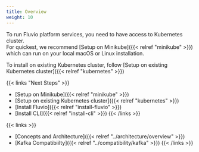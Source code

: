 ```yaml
---
title: Overview
weight: 10
---
```


To run Fluvio platform services, you need to have access to Kubernetes cluster.   
For quickest, we recommend [Setup on Minikube]({{< relref "minikube" >}}) which can run on your local macOS or Linux installation.

To install on existing Kubernetes cluster, follow [Setup on existing Kubernetes cluster]({{< relref "kubernetes" >}})

{{< links "Next Steps" >}}
* [Setup on Minikube]({{< relref "minikube" >}})
* [Setup on existing Kubernetes cluster]({{< relref "kubernetes" >}})
* [Install Fluvio]({{< relref "install-fluvio" >}})
* [Install CLI]({{< relref "install-cli" >}})
{{< /links >}}

{{< links >}}
* [Concepts and Architecture]({{< relref "../architecture/overview" >}})
* [Kafka Compatibiilty]({{< relref "../compatibility/kafka" >}})
{{< /links >}}
